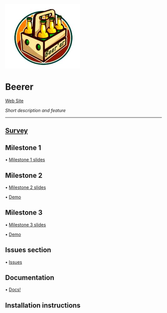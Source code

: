 ![](https://github.com/lrazovic/Beerer/blob/master/Berrer4.JPG)   

# Beerer

[Web Site](https://lrazovic.github.io/Beerer/)

*Short description and feature*

* * *

## [Survey](https://docs.google.com/forms/d/1kWSuHJnPAj1bPIlC0zPUXVjH7cd_kNpZJrJ4aZpEsnA)  

## Milestone 1

• [Milestone 1 slides]()  

## Milestone 2

• [Milestone 2 slides]()  

• [Demo]()

## Milestone 3

• [Milestone 3 slides]()  

• [Demo]()


## Issues section
• [Issues](https://github.com/lrazovic/Beerer/issues)

## Documentation

• [Docs!]()  

## Installation instructions

 
